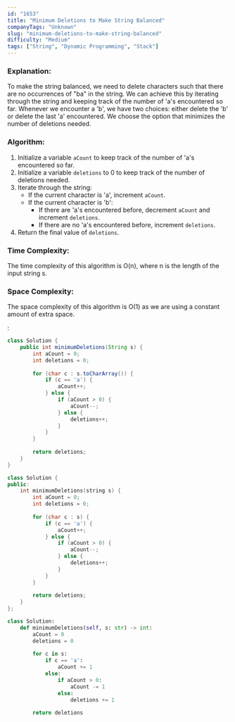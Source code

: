 ```yaml
---
id: "1653"
title: "Minimum Deletions to Make String Balanced"
companyTags: "Unknown"
slug: "minimum-deletions-to-make-string-balanced"
difficulty: "Medium"
tags: ["String", "Dynamic Programming", "Stack"]
---
```


### Explanation:
To make the string balanced, we need to delete characters such that there are no occurrences of "ba" in the string. We can achieve this by iterating through the string and keeping track of the number of 'a's encountered so far. Whenever we encounter a 'b', we have two choices: either delete the 'b' or delete the last 'a' encountered. We choose the option that minimizes the number of deletions needed.

### Algorithm:
1. Initialize a variable `aCount` to keep track of the number of 'a's encountered so far.
2. Initialize a variable `deletions` to 0 to keep track of the number of deletions needed.
3. Iterate through the string:
   - If the current character is 'a', increment `aCount`.
   - If the current character is 'b':
     - If there are 'a's encountered before, decrement `aCount` and increment `deletions`.
     - If there are no 'a's encountered before, increment `deletions`.
4. Return the final value of `deletions`.

### Time Complexity:
The time complexity of this algorithm is O(n), where n is the length of the input string s.

### Space Complexity:
The space complexity of this algorithm is O(1) as we are using a constant amount of extra space.

:

```java
class Solution {
    public int minimumDeletions(String s) {
        int aCount = 0;
        int deletions = 0;
        
        for (char c : s.toCharArray()) {
            if (c == 'a') {
                aCount++;
            } else {
                if (aCount > 0) {
                    aCount--;
                } else {
                    deletions++;
                }
            }
        }
        
        return deletions;
    }
}
```

```cpp
class Solution {
public:
    int minimumDeletions(string s) {
        int aCount = 0;
        int deletions = 0;
        
        for (char c : s) {
            if (c == 'a') {
                aCount++;
            } else {
                if (aCount > 0) {
                    aCount--;
                } else {
                    deletions++;
                }
            }
        }
        
        return deletions;
    }
};
```

```python
class Solution:
    def minimumDeletions(self, s: str) -> int:
        aCount = 0
        deletions = 0
        
        for c in s:
            if c == 'a':
                aCount += 1
            else:
                if aCount > 0:
                    aCount -= 1
                else:
                    deletions += 1
        
        return deletions
```